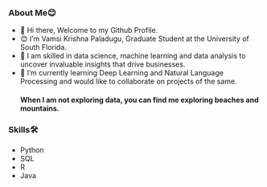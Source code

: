  ### About Me😊
- 👋 Hi there, Welcome to my Github Profile.
- 😊 I’m Vamsi Krishna Paladugu, Graduate Student at the University of South Florida. 
- 👀 I am skilled in data science, machine learning and data analysis to uncover invaluable insights that drive businesses. 
- 🌱 I’m currently learning Deep Learning and Natural Language Processing and would like to collaborate on projects of the same.
  #### When I am not exploring data, you can find me exploring beaches and mountains.
 ### Skills🛠️
- Python
- SQL
- R
- Java

<!---
vamsi-krishna-paladugu/vamsi-krishna-paladugu is a ✨ special ✨ repository because its `README.md` (this file) appears on your GitHub profile.
You can click the Preview link to take a look at your changes.
--->
